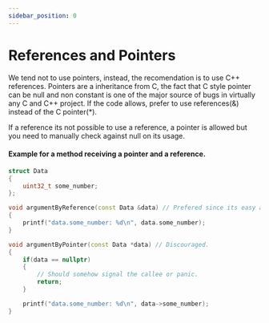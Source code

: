 ```yaml
---
sidebar_position: 0
---
```


# References and Pointers

We tend not to use pointers, instead, the recomendation is to use C++ references.
Pointers are a inheritance from C, the fact that C style pointer can be null and non constant is one of the major source
of bugs in virtually any C and C++ project.
If the code allows, prefer to use references(&) instead of the C pointer(\*).

If a reference its not possible to use a reference, a pointer is allowed but you need to manually check against null on its usage.

#### Example for a method receiving a pointer and a reference.

```cpp
struct Data
{
    uint32_t some_number;
};

void argumentByReference(const Data &data) // Prefered since its easy and safe to pass by reference.
{
    printf("data.some_number: %d\n", data.some_number);
}

void argumentByPointer(const Data *data) // Discouraged.
{
    if(data == nullptr)
    {
        // Should somehow signal the callee or panic.
        return;
    }

    printf("data.some_number: %d\n", data->some_number);
}
```
